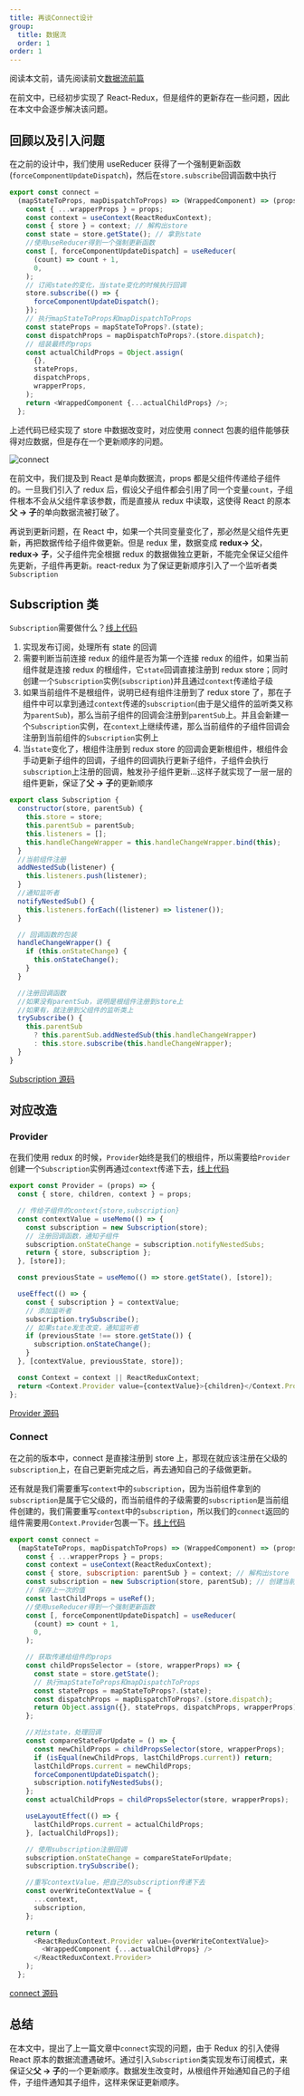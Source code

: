 ```yaml
---
title: 再谈Connect设计
group:
  title: 数据流
  order: 1
order: 1
---
```


阅读本文前，请先阅读前文[数据流前篇](https://luckyfbb.github.io/blog/react/data-flow-management-in--react)

在前文中，已经初步实现了 React-Redux，但是组件的更新存在一些问题，因此在本文中会逐步解决该问题。

<!-- more -->

## 回顾以及引入问题

在之前的设计中，我们使用 useReducer 获得了一个强制更新函数(`forceComponentUpdateDispatch`)，然后在`store.subscribe`回调函数中执行

```js
export const connect =
  (mapStateToProps, mapDispatchToProps) => (WrappedComponent) => (props) => {
    const { ...wrapperProps } = props;
    const context = useContext(ReactReduxContext);
    const { store } = context; // 解构出store
    const state = store.getState(); // 拿到state
    //使用useReducer得到一个强制更新函数
    const [, forceComponentUpdateDispatch] = useReducer(
      (count) => count + 1,
      0,
    );
    // 订阅state的变化，当state变化的时候执行回调
    store.subscribe(() => {
      forceComponentUpdateDispatch();
    });
    // 执行mapStateToProps和mapDispatchToProps
    const stateProps = mapStateToProps?.(state);
    const dispatchProps = mapDispatchToProps?.(store.dispatch);
    // 组装最终的props
    const actualChildProps = Object.assign(
      {},
      stateProps,
      dispatchProps,
      wrapperProps,
    );
    return <WrappedComponent {...actualChildProps} />;
  };
```

上述代码已经实现了 store 中数据改变时，对应使用 connect 包裹的组件能够获得对应数据，但是存在一个更新顺序的问题。

![connect](https://user-images.githubusercontent.com/38368040/161436788-83925945-4c39-4257-9285-74675e8e6754.png)

在前文中，我们提及到 React 是单向数据流，props 都是父组件传递给子组件的。一旦我们引入了 redux 后，假设父子组件都会引用了同一个变量`count`，子组件根本不会从父组件拿该参数，而是直接从 redux 中读取，这使得 React 的原本**父 → 子**的单向数据流被打破了。

再说到更新问题，在 React 中，如果一个共同变量变化了，那必然是父组件先更新，再把数据传给子组件做更新。但是 redux 里，数据变成 **redux→ 父**，**redux→ 子**，父子组件完全根据 redux 的数据做独立更新，不能完全保证父组件先更新，子组件再更新。react-redux 为了保证更新顺序引入了一个监听者类`Subscription`

## Subscription 类

`Subscription`需要做什么？[线上代码](https://codesandbox.io/s/upgrade-mini-react-redux-45h0df?file=/src/mini-react-redux/Subscription.js)

1. 实现发布订阅，处理所有 state 的回调
2. 需要判断当前连接 redux 的组件是否为第一个连接 redux 的组件，如果当前组件就是连接 redux 的根组件，它`state`回调直接注册到 redux store；同时创建一个`Subscription`实例(`subscription`)并且通过`context`传递给子级
3. 如果当前组件不是根组件，说明已经有组件注册到了 redux store 了，那在子组件中可以拿到通过`context`传递的`subscription`(由于是父组件的监听类又称为`parentSub`)，那么当前子组件的回调会注册到`parentSub`上。并且会新建一个`Subscription`实例，在`context`上继续传递，那么当前组件的子组件回调会注册到当前组件的`Subscription`实例上
4. 当`state`变化了，根组件注册到 redux store 的回调会更新根组件，根组件会手动更新子组件的回调，子组件的回调执行更新子组件，子组件会执行`subscription`上注册的回调，触发孙子组件更新...这样子就实现了一层一层的组件更新，保证了**父 → 子**的更新顺序

```js
export class Subscription {
  constructor(store, parentSub) {
    this.store = store;
    this.parentSub = parentSub;
    this.listeners = [];
    this.handleChangeWrapper = this.handleChangeWrapper.bind(this);
  }
  //当前组件注册
  addNestedSub(listener) {
    this.listeners.push(listener);
  }
  //通知监听者
  notifyNestedSub() {
    this.listeners.forEach((listener) => listener());
  }

  // 回调函数的包装
  handleChangeWrapper() {
    if (this.onStateChange) {
      this.onStateChange();
    }
  }

  //注册回调函数
  //如果没有parentSub，说明是根组件注册到store上
  //如果有，就注册到父组件的监听类上
  trySubscribe() {
    this.parentSub
      ? this.parentSub.addNestedSub(this.handleChangeWrapper)
      : this.store.subscribe(this.handleChangeWrapper);
  }
}
```

[Subscription 源码](https://github.com/reduxjs/react-redux/blob/v7.2.0/src/utils/Subscription.js#L74)

## 对应改造

### Provider

在我们使用 redux 的时候，`Provider`始终是我们的根组件，所以需要给`Provider`创建一个`Subscription`实例再通过`context`传递下去，[线上代码](https://codesandbox.io/s/upgrade-mini-react-redux-45h0df?file=/src/mini-react-redux/Provider.tsx)

```js
export const Provider = (props) => {
  const { store, children, context } = props;

  // 传给子组件的context{store,subscription}
  const contextValue = useMemo(() => {
    const subscription = new Subscription(store);
    // 注册回调函数，通知子组件
    subscription.onStateChange = subscription.notifyNestedSubs;
    return { store, subscription };
  }, [store]);

  const previousState = useMemo(() => store.getState(), [store]);

  useEffect(() => {
    const { subscription } = contextValue;
    // 添加监听者
    subscription.trySubscribe();
    // 如果state发生改变，通知监听者
    if (previousState !== store.getState()) {
      subscription.onStateChange();
    }
  }, [contextValue, previousState, store]);

  const Context = context || ReactReduxContext;
  return <Context.Provider value={contextValue}>{children}</Context.Provider>;
};
```

[Provider 源码](https://github.com/reduxjs/react-redux/blob/v7.2.0/src/components/Provider.js#L6)

### Connect

在之前的版本中，connect 是直接注册到 store 上，那现在就应该注册在父级的`subscription`上，在自己更新完成之后，再去通知自己的子级做更新。

还有就是我们需要重写`context`中的`subscription`，因为当前组件拿到的`subscription`是属于它父级的，而当前组件的子级需要的`subscription`是当前组件创建的，我们需要重写`context`中的`subscription`，所以我们的`connect`返回的组件需要用`Context.Provider`包裹一下。[线上代码](https://codesandbox.io/s/upgrade-mini-react-redux-45h0df?file=/src/mini-react-redux/connect.tsx)

```js
export const connect =
  (mapStateToProps, mapDispatchToProps) => (WrappedComponent) => (props) => {
    const { ...wrapperProps } = props;
    const context = useContext(ReactReduxContext);
    const { store, subscription: parentSub } = context; // 解构出store
    const subscription = new Subscription(store, parentSub); // 创建当前组件的subscription
    // 保存上一次的值
    const lastChildProps = useRef();
    //使用useReducer得到一个强制更新函数
    const [, forceComponentUpdateDispatch] = useReducer(
      (count) => count + 1,
      0,
    );

    // 获取传递给组件的props
    const childPropsSelector = (store, wrapperProps) => {
      const state = store.getState();
      // 执行mapStateToProps和mapDispatchToProps
      const stateProps = mapStateToProps?.(state);
      const dispatchProps = mapDispatchToProps?.(store.dispatch);
      return Object.assign({}, stateProps, dispatchProps, wrapperProps);
    };

    //对比state，处理回调
    const compareStateForUpdate = () => {
      const newChildProps = childPropsSelector(store, wrapperProps);
      if (isEqual(newChildProps, lastChildProps.current)) return;
      lastChildProps.current = newChildProps;
      forceComponentUpdateDispatch();
      subscription.notifyNestedSubs();
    };
    const actualChildProps = childPropsSelector(store, wrapperProps);

    useLayoutEffect(() => {
      lastChildProps.current = actualChildProps;
    }, [actualChildProps]);

    // 使用subscription注册回调
    subscription.onStateChange = compareStateForUpdate;
    subscription.trySubscribe();

    //重写contextValue，把自己的subscription传递下去
    const overWriteContextValue = {
      ...context,
      subscription,
    };

    return (
      <ReactReduxContext.Provider value={overWriteContextValue}>
        <WrappedComponent {...actualChildProps} />
      </ReactReduxContext.Provider>
    );
  };
```

[connect 源码](https://github.com/reduxjs/react-redux/blob/v7.2.0/src/connect/connect.js#L46)

## 总结

在本文中，提出了上一篇文章中`connect`实现的问题，由于 Redux 的引入使得 React 原本的数据流遭遇破坏。通过引入`Subscription`类实现发布订阅模式，来保证父**父 → 子**的一个更新顺序。数据发生改变时，从根组件开始通知自己的子组件，子组件通知其子组件，这样来保证更新顺序。
